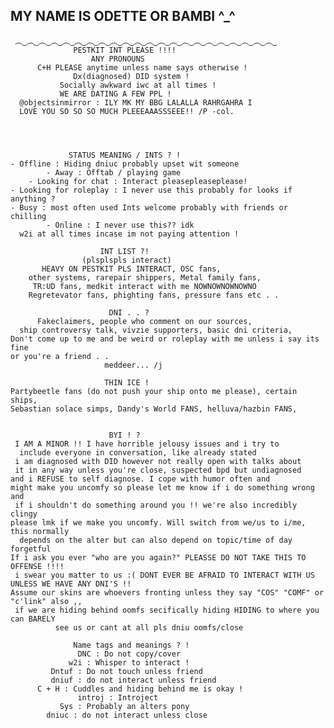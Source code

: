 ## MY NAME IS ODETTE OR BAMBI ^_^
     ︵‿︵‿︵‿︵‿︵‿︵‿︵‿︵‿︵‿︵‿︵‿︵‿︵‿︵‿︵‿︵‿︵‿︵‿︵‿︵‿︵‿︵‿
                  PESTKIT INT PLEASE !!!!
                      ANY PRONOUNS 
          C+H PLEASE anytime unless name says otherwise !
                  Dx(diagnosed) DID system !
               Socially awkward iwc at all times !
               WE ARE DATING A FEW PPL !
      @objectsinmirror : ILY MK MY BBG LALALLA RAHRGAHRA I 
      LOVE YOU SO SO SO MUCH PLEEEAAASSSEEE!! /P -col.

                

                  
                 STATUS MEANING / INTS ? !
    - Offline : Hiding dniuc probably upset wit someone
            - Away : Offtab / playing game
        - Looking for chat : Interact pleasepleaseplease!
    - Looking for roleplay : I never use this probably for looks if anything ?
    - Busy : most often used Ints welcome probably with friends or chilling
            - Online : I never use this?? idk
      w2i at all times incase im not paying attention !

                        INT LIST ?! 
                    (plsplspls interact)
           HEAVY ON PESTKIT PLS INTERACT, OSC fans, 
        other systems, rarepair shippers, Metal family fans,
         TR:UD fans, medkit interact with me NOWNOWNOWNOWNO
        Regretevator fans, phighting fans, pressure fans etc . . 

                          DNI . . ?
          Fakeclaimers, people who comment on our sources, 
      ship controversy talk, vivzie supporters, basic dni criteria, 
    Don't come up to me and be weird or roleplay with me unless i say its fine
    or you're a friend . .
                         meddeer... /j

                         THIN ICE !
    Partybeetle fans (do not push your ship onto me please), certain ships,
    Sebastian solace simps, Dandy's World FANS, helluva/hazbin FANS, 
         
    
                          BYI ! ?
     I AM A MINOR !! I have horrible jelousy issues and i try to
      include everyone in conversation, like already stated 
     i am diagnosed with DID however not really open with talks about
     it in any way unless you're close, suspected bpd but undiagnosed 
    and i REFUSE to self diagnose. I cope with humor often and
    might make you uncomfy so please let me know if i do something wrong and
     if i shouldn't do something around you !! we're also incredibly clingy
    please lmk if we make you uncomfy. Will switch from we/us to i/me, this normally
      depends on the alter but can also depend on topic/time of day forgetful
    If i ask you ever "who are you again?" PLEASSE DO NOT TAKE THIS TO OFFENSE !!!!
     i swear you matter to us :( DONT EVER BE AFRAID TO INTERACT WITH US UNLESS WE HAVE ANY DNI'S !!
    Assume our skins are whoevers fronting unless they say "COS" "COMF" or "c'link" also ,,
     if we are hiding behind oomfs secifically hiding HIDING to where you can BARELY
              see us or cant at all pls dniu oomfs/close 

                  Name tags and meanings ? !
                   DNC : Do not copy/cover
                 w2i : Whisper to interact !
             Dntuf : Do not touch unless friend
             dniuf : do not interact unless friend
          C + H : Cuddles and hiding behind me is okay !
                   introj : Introject
               Sys : Probably an alters pony
            dniuc : do not interact unless close
